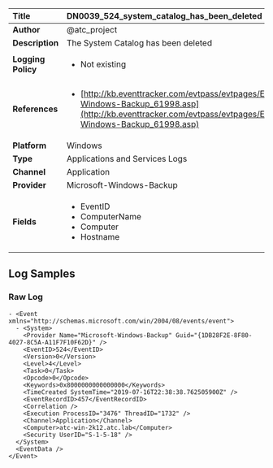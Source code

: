 | Title              | DN0039_524_system_catalog_has_been_deleted       |
|:-------------------|:------------------|
| **Author**         | @atc_project        |
| **Description**    | The System Catalog has been deleted |
| **Logging Policy** | <ul><li> Not existing </li></ul> |
| **References**     | <ul><li>[http://kb.eventtracker.com/evtpass/evtpages/EventId_524_Microsoft-Windows-Backup_61998.asp](http://kb.eventtracker.com/evtpass/evtpages/EventId_524_Microsoft-Windows-Backup_61998.asp)</li></ul> |
| **Platform**       | Windows    |
| **Type**           | Applications and Services Logs        |
| **Channel**        | Application     |
| **Provider**       | Microsoft-Windows-Backup    |
| **Fields**         | <ul><li>EventID</li><li>ComputerName</li><li>Computer</li><li>Hostname</li></ul> |


## Log Samples

### Raw Log

```
- <Event xmlns="http://schemas.microsoft.com/win/2004/08/events/event">
  - <System>
    <Provider Name="Microsoft-Windows-Backup" Guid="{1DB28F2E-8F80-4027-8C5A-A11F7F10F62D}" /> 
    <EventID>524</EventID> 
    <Version>0</Version> 
    <Level>4</Level> 
    <Task>0</Task> 
    <Opcode>0</Opcode> 
    <Keywords>0x8000000000000000</Keywords> 
    <TimeCreated SystemTime="2019-07-16T22:38:38.762505900Z" /> 
    <EventRecordID>457</EventRecordID> 
    <Correlation /> 
    <Execution ProcessID="3476" ThreadID="1732" /> 
    <Channel>Application</Channel> 
    <Computer>atc-win-2k12.atc.lab</Computer> 
    <Security UserID="S-1-5-18" /> 
  </System>
  <EventData /> 
</Event>

```




